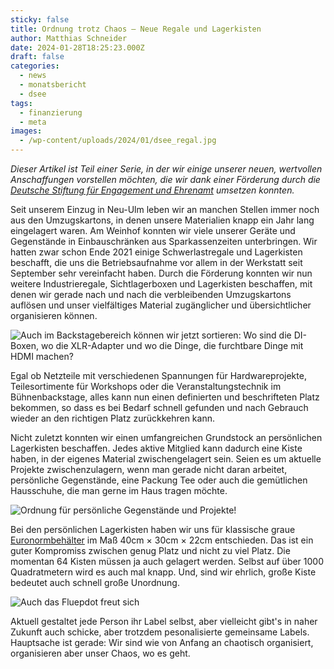 ```yaml
---
sticky: false
title: Ordnung trotz Chaos – Neue Regale und Lagerkisten
author: Matthias Schneider
date: 2024-01-28T18:25:23.000Z
draft: false
categories:
  - news
  - monatsbericht
  - dsee
tags:
  - finanzierung
  - meta
images: 
  - /wp-content/uploads/2024/01/dsee_regal.jpg
---
```


_Dieser Artikel ist Teil einer Serie, in der wir einige unserer neuen, wertvollen Anschaffungen vorstellen möchten, die wir dank einer Förderung durch die [Deutsche Stiftung für Engagement und Ehrenamt](https://www.deutsche-stiftung-engagement-und-ehrenamt.de/) umsetzen konnten._

Seit unserem Einzug in Neu-Ulm leben wir an manchen Stellen immer noch aus den Umzugskartons, in denen unsere Materialien knapp ein Jahr lang eingelagert waren. Am Weinhof konnten wir viele unserer Geräte und Gegenstände in Einbauschränken aus Sparkassenzeiten unterbringen. Wir hatten zwar schon Ende 2021 einige Schwerlastregale und Lagerkisten beschafft, die uns die Betriebsaufnahme vor allem in der Werkstatt seit September sehr vereinfacht haben. Durch die Förderung konnten wir nun weitere Industrieregale, Sichtlagerboxen und Lagerkisten beschaffen, mit denen wir gerade nach und nach die verbleibenden Umzugskartons auflösen und unser vielfältiges Material zugänglicher und übersichtlicher organisieren können.

![Auch im Backstagebereich können wir jetzt sortieren: Wo sind die DI-Boxen, wo die XLR-Adapter und wo die Dinge, die furchtbare Dinge mit HDMI machen?](/wp-content/uploads/2024/01/dsee_backstage.jpg)

Egal ob Netzteile mit verschiedenen Spannungen für Hardwareprojekte, Teilesortimente für Workshops oder die Veranstaltungstechnik im Bühnenbackstage, alles kann nun einen definierten und beschrifteten Platz bekommen, so dass es bei Bedarf schnell gefunden und nach Gebrauch wieder an den richtigen Platz zurückkehren kann.

Nicht zuletzt konnten wir einen umfangreichen Grundstock an persönlichen Lagerkisten beschaffen. Jedes aktive Mitglied kann dadurch eine Kiste haben, in der eigenes Material zwischengelagert sein. Seien es um aktuelle Projekte zwischenzulagern, wenn man gerade nicht daran arbeitet, persönliche Gegenstände, eine Packung Tee oder auch die gemütlichen Hausschuhe, die man gerne im Haus tragen möchte.

![Ordnung für persönliche Gegenstände und Projekte!](/wp-content/uploads/2024/01/dsee_memberboxen.jpg)


Bei den persönlichen Lagerkisten haben wir uns für klassische graue [Euronormbehälter](https://de.wikipedia.org/wiki/Kleinladungstr%C3%A4ger) im Maß 40cm × 30cm × 22cm entschieden. Das ist ein guter Kompromiss zwischen genug Platz und nicht zu viel Platz. Die momentan 64 Kisten müssen ja auch gelagert werden. Selbst auf über 1000 Quadratmetern wird es auch mal knapp. Und, sind wir ehrlich, große Kiste bedeutet auch schnell große Unordnung.

![Auch das Fluepdot freut sich](/wp-content/uploads/2024/01/dsee_kisten_fluep.jpg)


Aktuell gestaltet jede Person ihr Label selbst, aber vielleicht gibt's in naher Zukunft auch schicke, aber trotzdem pesonalisierte gemeinsame Labels. Hauptsache ist gerade: Wir sind wie von Anfang an chaotisch organisiert, organisieren aber unser Chaos, wo es geht.
